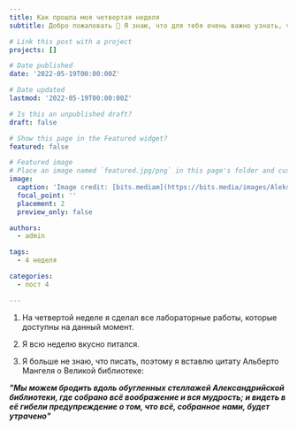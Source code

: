 ```yaml
---
title: Как прошла моя четвертая неделя
subtitle: Добро пожаловать 👋 Я знаю, что для тебя очень важно узнать, что случилось со мной на четвертой неделе

# Link this post with a project
projects: []

# Date published
date: '2022-05-19T00:00:00Z'

# Date updated
lastmod: '2022-05-19T00:00:00Z'

# Is this an unpublished draft?
draft: false

# Show this page in the Featured widget?
featured: false

# Featured image
# Place an image named `featured.jpg/png` in this page's folder and customize its options here.
image:
  caption: 'Image credit: [bits.mediam](https://bits.media/images/Aleksandriiskaya-biblioteka/Aleksandriyskaya-biblioteka_1.jpg)'
  focal_point: ''
  placement: 2
  preview_only: false

authors:
  - admin

tags:
  - 4 неделя

categories:
  - пост 4

---
```



1. На четвертой неделе я сделал все лабораторные работы, которые доступны на данный момент.

2. Я всю неделю вкусно питался.

3. Я больше не знаю, что писать, поэтому я вставлю цитату Альберто Мангеля о Великой библиотеке:

***"Мы можем бродить вдоль обугленных стеллажей Александрийской библиотеки, где собрано всё воображение и вся мудрость; и видеть в её гибели предупреждение о том, что всё, собранное нами, будет утрачено"***
